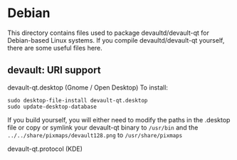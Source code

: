 
Debian
====================
This directory contains files used to package devaultd/devault-qt
for Debian-based Linux systems. If you compile devaultd/devault-qt yourself, there are some useful files here.

## devault: URI support ##


devault-qt.desktop  (Gnome / Open Desktop)
To install:

	sudo desktop-file-install devault-qt.desktop
	sudo update-desktop-database

If you build yourself, you will either need to modify the paths in
the .desktop file or copy or symlink your devault-qt binary to `/usr/bin`
and the `../../share/pixmaps/devault128.png` to `/usr/share/pixmaps`

devault-qt.protocol (KDE)

